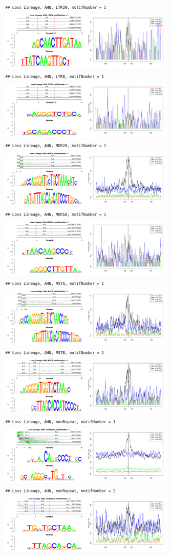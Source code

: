 

```
## Loss Lineage, AHN, LTR39, motifNumber = 1
```

![plot of chunk motifPValues](figure/motifPValues1.png) 

```
## Loss Lineage, AHN, LTR8, motifNumber = 1
```

![plot of chunk motifPValues](figure/motifPValues2.png) 

```
## Loss Lineage, AHN, MER20, motifNumber = 1
```

![plot of chunk motifPValues](figure/motifPValues3.png) 

```
## Loss Lineage, AHN, MER5A, motifNumber = 1
```

![plot of chunk motifPValues](figure/motifPValues4.png) 

```
## Loss Lineage, AHN, MSTA, motifNumber = 1
```

![plot of chunk motifPValues](figure/motifPValues5.png) 

```
## Loss Lineage, AHN, MSTB, motifNumber = 1
```

![plot of chunk motifPValues](figure/motifPValues6.png) 

```
## Loss Lineage, AHN, nonRepeat, motifNumber = 1
```

![plot of chunk motifPValues](figure/motifPValues7.png) 

```
## Loss Lineage, AHN, nonRepeat, motifNumber = 2
```

![plot of chunk motifPValues](figure/motifPValues8.png) 
  
